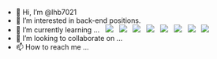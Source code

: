 - 👋 Hi, I’m @lhb7021
- 👀 I’m interested in back-end positions.
- 🌱 I’m currently learning ... &nbsp; 
<img src="https://img.shields.io/badge/JavaScript-F7DF1E?style=flat-square&logo=JavaScript&logoColor=black"/> &nbsp; 
<img src="https://img.shields.io/badge/TypeScript-3178C6?style=flat-square&logo=TypeScript&logoColor=white"/> &nbsp; 
<img src="https://img.shields.io/badge/Node.js-339933?style=flat-square&logo=Node.js&logoColor=white"/> &nbsp;
<img src="https://img.shields.io/badge/express-1572B6?style=flat-square&logo=EXPRESS&logoColor=red"/> &nbsp;
<img src="https://img.shields.io/badge/Amazon AWS-232F3E?style=flat-square&logo=Amazon%20AWS&logoColor=white"/> &nbsp; 
<img src="https://img.shields.io/badge/MySQL-4479A1?style=flat-square&logo=MySQL&logoColor=white"/> &nbsp;
<img src="https://img.shields.io/badge/MongoDB-47A248?style=flat-square&logo=MongoDB&logoColor=white"/> &nbsp;
<img src="https://img.shields.io/badge/Chai-A30701?style=flat-square&logo=Chai&logoColor=white"/> &nbsp;
- 💞️ I’m looking to collaborate on ...
- 📫 How to reach me ...

<!---
lhb7021/lhb7021 is a ✨ special ✨ repository because its `README.md` (this file) appears on your GitHub profile.
You can click the Preview link to take a look at your changes.
--->

